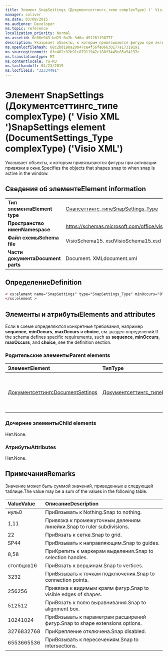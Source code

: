 ```yaml
---
title: Элемент SnapSettings (Документсеттингс_типе complexType) (' Visio XML ')
manager: soliver
ms.date: 03/09/2015
ms.audience: Developer
ms.topic: reference
localization_priority: Normal
ms.assetid: 6e86e943-bd29-0a7b-3d6a-d91281f98777
description: Указывает объекты, к которым привязываются фигуры при активации привязки в окне.
ms.openlocfilehash: 68c2bd198a20047ce4f56fe06630177a17319191
ms.sourcegitcommit: 8fe462c32b91c87911942c188f3445e85a54137c
ms.translationtype: MT
ms.contentlocale: ru-RU
ms.lasthandoff: 04/23/2019
ms.locfileid: "32334491"
---
```

# <a name="snapsettings-element-documentsettingstype-complextype-visio-xml"></a><span data-ttu-id="7bfd6-103">Элемент SnapSettings (Документсеттингс_типе complexType) (' Visio XML ')</span><span class="sxs-lookup"><span data-stu-id="7bfd6-103">SnapSettings element (DocumentSettings_Type complexType) ('Visio XML')</span></span>

<span data-ttu-id="7bfd6-104">Указывает объекты, к которым привязываются фигуры при активации привязки в окне.</span><span class="sxs-lookup"><span data-stu-id="7bfd6-104">Specifies the objects that shapes snap to when snap is active in the window.</span></span>
  
## <a name="element-information"></a><span data-ttu-id="7bfd6-105">Сведения об элементе</span><span class="sxs-lookup"><span data-stu-id="7bfd6-105">Element information</span></span>

|||
|:-----|:-----|
|<span data-ttu-id="7bfd6-106">**Тип элемента**</span><span class="sxs-lookup"><span data-stu-id="7bfd6-106">**Element type**</span></span> <br/> |[<span data-ttu-id="7bfd6-107">Снапсеттингс_типе</span><span class="sxs-lookup"><span data-stu-id="7bfd6-107">SnapSettings_Type</span></span>](snapsettings_type-complextypevisio-xml.md) <br/> |
|<span data-ttu-id="7bfd6-108">**Пространство имен**</span><span class="sxs-lookup"><span data-stu-id="7bfd6-108">**Namespace**</span></span> <br/> |https://schemas.microsoft.com/office/visio/2012/main  <br/> |
|<span data-ttu-id="7bfd6-109">**Файл схемы**</span><span class="sxs-lookup"><span data-stu-id="7bfd6-109">**Schema file**</span></span> <br/> |<span data-ttu-id="7bfd6-110">VisioSchema15. xsd</span><span class="sxs-lookup"><span data-stu-id="7bfd6-110">VisioSchema15.xsd</span></span>  <br/> |
|<span data-ttu-id="7bfd6-111">**Части документа**</span><span class="sxs-lookup"><span data-stu-id="7bfd6-111">**Document parts**</span></span> <br/> |<span data-ttu-id="7bfd6-112">Document. XML</span><span class="sxs-lookup"><span data-stu-id="7bfd6-112">document.xml</span></span>  <br/> |
   
## <a name="definition"></a><span data-ttu-id="7bfd6-113">Определение</span><span class="sxs-lookup"><span data-stu-id="7bfd6-113">Definition</span></span>

```XML
< xs:element name="SnapSettings" type="SnapSettings_Type" minOccurs="0" maxOccurs="1" >
</xs:element >
```

## <a name="elements-and-attributes"></a><span data-ttu-id="7bfd6-114">Элементы и атрибуты</span><span class="sxs-lookup"><span data-stu-id="7bfd6-114">Elements and attributes</span></span>

<span data-ttu-id="7bfd6-115">Если в схеме определяются конкретные требования, например **sequence**, **minOccurs**, **maxOccurs** и **choice**, см. раздел определений.</span><span class="sxs-lookup"><span data-stu-id="7bfd6-115">If the schema defines specific requirements, such as **sequence**, **minOccurs**, **maxOccurs**, and **choice**, see the definition section.</span></span> 
  
### <a name="parent-elements"></a><span data-ttu-id="7bfd6-116">Родительские элементы</span><span class="sxs-lookup"><span data-stu-id="7bfd6-116">Parent elements</span></span>

|<span data-ttu-id="7bfd6-117">**Элемент**</span><span class="sxs-lookup"><span data-stu-id="7bfd6-117">**Element**</span></span>|<span data-ttu-id="7bfd6-118">**Тип**</span><span class="sxs-lookup"><span data-stu-id="7bfd6-118">**Type**</span></span>|<span data-ttu-id="7bfd6-119">**Описание**</span><span class="sxs-lookup"><span data-stu-id="7bfd6-119">**Description**</span></span>|
|:-----|:-----|:-----|
|[<span data-ttu-id="7bfd6-120">Документсеттингс</span><span class="sxs-lookup"><span data-stu-id="7bfd6-120">DocumentSettings</span></span>](documentsettings-element-visiodocument_type-complextypevisio-xml.md) <br/> |[<span data-ttu-id="7bfd6-121">Документсеттингс_типе</span><span class="sxs-lookup"><span data-stu-id="7bfd6-121">DocumentSettings_Type</span></span>](documentsettings_type-complextypevisio-xml.md) <br/> |<span data-ttu-id="7bfd6-122">Содержит элементы, определяющие параметры документа.</span><span class="sxs-lookup"><span data-stu-id="7bfd6-122">Contains elements that specify document settings.</span></span>  <br/> |
   
### <a name="child-elements"></a><span data-ttu-id="7bfd6-123">Дочерние элементы</span><span class="sxs-lookup"><span data-stu-id="7bfd6-123">Child elements</span></span>

<span data-ttu-id="7bfd6-124">Нет.</span><span class="sxs-lookup"><span data-stu-id="7bfd6-124">None.</span></span>
  
### <a name="attributes"></a><span data-ttu-id="7bfd6-125">Атрибуты</span><span class="sxs-lookup"><span data-stu-id="7bfd6-125">Attributes</span></span>

<span data-ttu-id="7bfd6-126">Нет.</span><span class="sxs-lookup"><span data-stu-id="7bfd6-126">None.</span></span>
  
## <a name="remarks"></a><span data-ttu-id="7bfd6-127">Примечания</span><span class="sxs-lookup"><span data-stu-id="7bfd6-127">Remarks</span></span>

<span data-ttu-id="7bfd6-128">Значение может быть суммой значений, приведенных в следующей таблице.</span><span class="sxs-lookup"><span data-stu-id="7bfd6-128">The value may be a sum of the values in the following table.</span></span>
  
|<span data-ttu-id="7bfd6-129">**Value**</span><span class="sxs-lookup"><span data-stu-id="7bfd6-129">**Value**</span></span>|<span data-ttu-id="7bfd6-130">**Описание**</span><span class="sxs-lookup"><span data-stu-id="7bfd6-130">**Description**</span></span>|
|:-----|:-----|
|<span data-ttu-id="7bfd6-131">нуль</span><span class="sxs-lookup"><span data-stu-id="7bfd6-131">0</span></span>  <br/> |<span data-ttu-id="7bfd6-132">ПриВязывать к Nothing.</span><span class="sxs-lookup"><span data-stu-id="7bfd6-132">Snap to nothing.</span></span>  <br/> |
|<span data-ttu-id="7bfd6-133">1,1</span><span class="sxs-lookup"><span data-stu-id="7bfd6-133">1</span></span>  <br/> |<span data-ttu-id="7bfd6-134">Привязка к промежуточным делениям линейки.</span><span class="sxs-lookup"><span data-stu-id="7bfd6-134">Snap to ruler subdivisions.</span></span>  <br/> |
|<span data-ttu-id="7bfd6-135">2</span><span class="sxs-lookup"><span data-stu-id="7bfd6-135">2</span></span>  <br/> |<span data-ttu-id="7bfd6-136">ПриВязать к сетке.</span><span class="sxs-lookup"><span data-stu-id="7bfd6-136">Snap to grid.</span></span>  <br/> |
|<span data-ttu-id="7bfd6-137">SP4</span><span class="sxs-lookup"><span data-stu-id="7bfd6-137">4</span></span>  <br/> |<span data-ttu-id="7bfd6-138">ПриВязывать к направляющим.</span><span class="sxs-lookup"><span data-stu-id="7bfd6-138">Snap to guides.</span></span>  <br/> |
|<span data-ttu-id="7bfd6-139">8,5</span><span class="sxs-lookup"><span data-stu-id="7bfd6-139">8</span></span>  <br/> |<span data-ttu-id="7bfd6-140">ПриКрепить к маркерам выделения.</span><span class="sxs-lookup"><span data-stu-id="7bfd6-140">Snap to selection handles.</span></span>  <br/> |
|<span data-ttu-id="7bfd6-141">столбцов</span><span class="sxs-lookup"><span data-stu-id="7bfd6-141">16</span></span>  <br/> |<span data-ttu-id="7bfd6-142">ПриВязать к вершинам.</span><span class="sxs-lookup"><span data-stu-id="7bfd6-142">Snap to vertices.</span></span>  <br/> |
|<span data-ttu-id="7bfd6-143">32</span><span class="sxs-lookup"><span data-stu-id="7bfd6-143">32</span></span>  <br/> |<span data-ttu-id="7bfd6-144">ПриВязывать к точкам подключения.</span><span class="sxs-lookup"><span data-stu-id="7bfd6-144">Snap to connection points.</span></span>  <br/> |
|<span data-ttu-id="7bfd6-145">256</span><span class="sxs-lookup"><span data-stu-id="7bfd6-145">256</span></span>  <br/> |<span data-ttu-id="7bfd6-146">Привязка к видимым краям фигур.</span><span class="sxs-lookup"><span data-stu-id="7bfd6-146">Snap to visible edges of shapes.</span></span>  <br/> |
|<span data-ttu-id="7bfd6-147">512</span><span class="sxs-lookup"><span data-stu-id="7bfd6-147">512</span></span>  <br/> |<span data-ttu-id="7bfd6-148">ПриВязать к полю выравнивания.</span><span class="sxs-lookup"><span data-stu-id="7bfd6-148">Snap to alignment box.</span></span>  <br/> |
|<span data-ttu-id="7bfd6-149">1024</span><span class="sxs-lookup"><span data-stu-id="7bfd6-149">1024</span></span>  <br/> |<span data-ttu-id="7bfd6-150">ПриВязывать к параметрам расширений фигур.</span><span class="sxs-lookup"><span data-stu-id="7bfd6-150">Snap to shape extensions options.</span></span>  <br/> |
|<span data-ttu-id="7bfd6-151">32768</span><span class="sxs-lookup"><span data-stu-id="7bfd6-151">32768</span></span>  <br/> |<span data-ttu-id="7bfd6-152">ПриКрепление отключена.</span><span class="sxs-lookup"><span data-stu-id="7bfd6-152">Snap disabled.</span></span>  <br/> |
|<span data-ttu-id="7bfd6-153">65536</span><span class="sxs-lookup"><span data-stu-id="7bfd6-153">65536</span></span>  <br/> |<span data-ttu-id="7bfd6-154">ПриВязывать к пересечениям.</span><span class="sxs-lookup"><span data-stu-id="7bfd6-154">Snap to intersections.</span></span>  <br/> |
   

